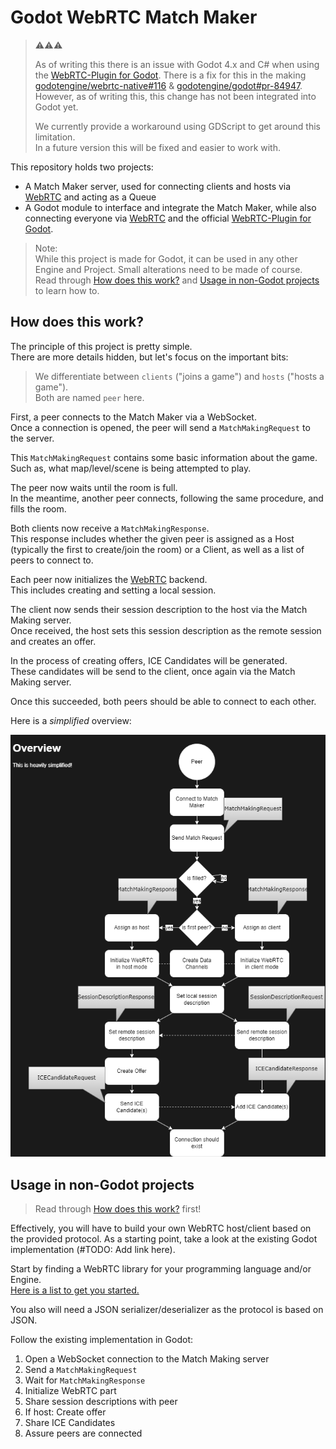 # Godot WebRTC Match Maker

>⚠️⚠️⚠️  
>
> As of writing this there is an issue with Godot 4.x and C# when using the [WebRTC-Plugin for Godot].
> There is a fix for this in the making [godotengine/webrtc-native#116](https://github.com/godotengine/webrtc-native/issues/116) & [godotengine/godot#pr-84947](https://github.com/godotengine/godot/pull/84947).
> However, as of writing this, this change has not been integrated into Godot yet.
>
> We currently provide a workaround using GDScript to get around this limitation.  
> In a future version this will be fixed and easier to work with.

This repository holds two projects:

- A Match Maker server, used for connecting clients and hosts via [WebRTC] and acting as a Queue
- A Godot module to interface and integrate the Match Maker, while also connecting everyone via [WebRTC] and the official [WebRTC-Plugin for Godot].

> Note:  
> While this project is made for Godot, it can be used in any other Engine and Project.
> Small alterations need to be made of course.  
> Read through [How does this work?](#how-does-this-work) and [Usage in non-Godot projects](#usage-in-non-godot-projects) to learn how to.

## How does this work?

The principle of this project is pretty simple.  
There are more details hidden, but let's focus on the important bits:

> We differentiate between `clients` ("joins a game") and `hosts` ("hosts a game").  
> Both are named `peer` here.

First, a peer connects to the Match Maker via a WebSocket.  
Once a connection is opened, the peer will send a `MatchMakingRequest` to the server.

This `MatchMakingRequest` contains some basic information about the game.
Such as, what map/level/scene is being attempted to play.

The peer now waits until the room is full.  
In the meantime, another peer connects, following the same procedure, and fills the room.

Both clients now receive a `MatchMakingResponse`.  
This response includes whether the given peer is assigned as a Host (typically the first to create/join the room) or a Client, as well as a list of peers to connect to.

Each peer now initializes the [WebRTC] backend.  
This includes creating and setting a local session.

The client now sends their session description to the host via the Match Making server.  
Once received, the host sets this session description as the remote session and creates an offer.

In the process of creating offers, ICE Candidates will be generated.  
These candidates will be send to the client, once again via the Match Making server.

Once this succeeded, both peers should be able to connect to each other.

Here is a _simplified_ overview:

![Overview](Overview.drawio.png)

## Usage in non-Godot projects

> Read through [How does this work?](#how-does-this-work) first!

Effectively, you will have to build your own WebRTC host/client based on the provided protocol.
As a starting point, take a look at the existing Godot implementation (#TODO: Add link here).

Start by finding a WebRTC library for your programming language and/or Engine.  
[Here is a list to get you started.](https://github.com/topics/webrtc-libraries)

You also will need a JSON serializer/deserializer as the protocol is based on JSON.

Follow the existing implementation in Godot:

1. Open a WebSocket connection to the Match Making server
2. Send a `MatchMakingRequest`
3. Wait for `MatchMakingResponse`
4. Initialize WebRTC part
5. Share session descriptions with peer
6. If host: Create offer
7. Share ICE Candidates
8. Assure peers are connected

[WebRTC]: https://webrtc.org/
[WebRTC-Plugin for Godot]:(https://github.com/godotengine/webrtc-native)
